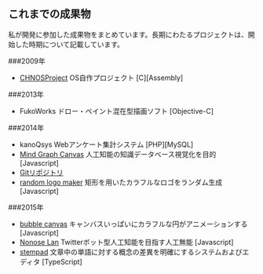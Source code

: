 ## これまでの成果物
私が開発に参加した成果物をまとめています。長期にわたるプロジェクトは、開始した時期について記載しています。

###2009年
- [CHNOSProject](https://osdn.jp/projects/chnosproject/) OS自作プロジェクト [C][Assembly]

###2013年
- FukoWorks ドロー・ペイント混在型描画ソフト [Objective-C]

###2014年
- kanoQsys Webアンケート集計システム [PHP][MySQL]
- [Mind Graph Canvas](projects/mgcanvas/index.html) 人工知能の知識データベース視覚化を目的 [Javascript]
 - [Gitリポジトリ](http://pcd.gakugei-hs.info/git/hikalium/mgcanvas)
- [random logo maker](projects/randlogo/randlogo.html) 矩形を用いたカラフルなロゴをランダム生成 [Javascript]

###2015年
- [bubble canvas](projects/bubble/index.html) キャンバスいっぱいにカラフルな円がアニメーションする [Javascript]
- [Nonose Lan](http://lan.hikalium.com) Twitterボット型人工知能を目指す人工無能 [Javascript]
- [stempad](https://github.com/WasedaAISociety/stempad) 文章中の単語に対する概念の差異を明確にするシステムおよびエディタ [TypeScript]